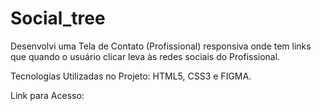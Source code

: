 # Social_tree

Desenvolvi uma Tela de Contato (Profissional) responsiva onde tem links que quando o usuário clicar leva às redes sociais do Profissional. 

Tecnologias Utilizadas no Projeto: HTML5, CSS3 e FIGMA. 

Link para Acesso:
